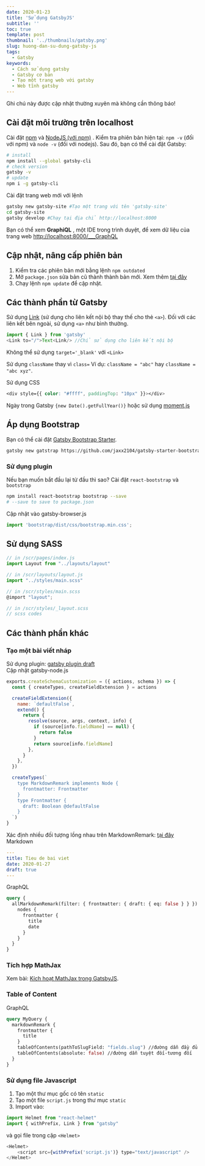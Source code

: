 ```yaml
---
date: 2020-01-23
title: 'Sử dụng GatsbyJS'
subtitle: ''
toc: true
template: post
thumbnail: '../thumbnails/gatsby.png'
slug: huong-dan-su-dung-gatsby-js
tags:
  - Gatsby
keywords:
  - Cách sử dụng gatsby
  - Gatsby cơ bản
  - Tạo một trang web với gatsby
  - Web tĩnh gatsby
---
```

<div class="alert alert-warning" role="alert" markdown="1">
Ghi chú này được cập nhật thường xuyên mà không cần thông báo!
</div>

## Cài đặt môi trường trên localhost
Cài đặt <a href="https://www.npmjs.com/" rel="noopener noreferrer" target="_blank">npm</a> và <a href="https://nodejs.org/en/" rel="noopener noreferrer" target="_blank">NodeJS (với npm)</a> . Kiểm tra phiên bản hiện tại: `npm -v` (đối với npm) và `node -v` (đối với nodejs). Sau đó, bạn có thể cài đặt Gatsby:

```bash
# install
npm install --global gatsby-cli
# check version
gatsby -v
# update
npm i -g gatsby-cli
```

Cài đặt trang web mới với lệnh

```bash
gatsby new gatsby-site #Tạo một trang với tên 'gatsby-site'
cd gatsby-site
gatsby develop #Chạy tại địa chỉ http://localhost:8000
```

Bạn có thể xem **GraphiQL** , một IDE trong trình duyệt, để xem dữ liệu của trang web
<a href="http://localhost:8000/___graphql" rel="noopener noreferrer" target="_blank">http://localhost:8000/___GraphQL</a>

## Cập nhật, nâng cấp phiên bản
1. Kiểm tra các phiên bản mới bằng lệnh `npm outdated`
2. Mở `package.json` sửa bản cũ thành thành bản mới. Xem thêm <a href="https://www.gatsbyjs.org/docs/upgrade-gatsby-and-dependencies/" rel="noopener noreferrer" target="_blank">tại đây</a>
3. Chạy lệnh `npm update` để cập nhật.

## Các thành phần từ Gatsby
Sử dụng <a href="https://www.gatsbyjs.org/docs/gatsby-link/" rel="noopener noreferrer" target="_blank">Link</a> (sử dụng cho liên kết nội bộ thay thế cho thẻ `<a>`). Đối với các liên kết bên ngoài, sử dụng `<a>` như bình thường.

```javascript
import { Link } from 'gatsby'
<Link to="/">Text<Link/> //Chỉ sử dụng cho liên kết nội bộ
```

Không thể sử dụng `target='_blank'` với `<Link>`

Sử dụng `className` thay vì `class=` Ví dụ: `className = "abc"` hay `className = "abc xyz"`.

<div class="filename">Sử dụng CSS</div>

```css
<div style={{ color: "#ffff", paddingTop: "10px" }}></div>
```

Ngày trong Gatsby `{new Date().getFullYear()}` hoặc sử dụng <a href="https://momentjs.com/docs/#/displaying/" rel="noopener noreferrer" target="_blank">moment.js</a>

## Áp dụng Bootstrap
Bạn có thể cài đặt <a href="https://github.com/jaxx2104/gatsby-starter-bootstrap" rel="noopener noreferrer" target="_blank">Gatsby Bootstrap Starter</a>.

```bash
gatsby new gatstrap https://github.com/jaxx2104/gatsby-starter-bootstrap
```

### Sử dụng plugin
Nếu bạn muốn bắt đầu lại từ đầu thì sao? Cài đặt `react-bootstrap` và `bootstrap`

```bash
npm install react-bootstrap bootstrap --save
# --save to save to package.json
```

<div class="filename">Cập nhật vào gatsby-browser.js</div>

```jsx
import 'bootstrap/dist/css/bootstrap.min.css';
```

## Sử dụng SASS
```jsx
// in /scr/pages/index.js
import Layout from "../layouts/layout"

// in /scr/layouts/layout.js
import "../styles/main.scss"

// in /scr/styles/main.scss
@import "layout";

// in /scr/styles/_layout.scss
// scss codes
```

## Các thành phần khác
### Tạo một bài viết nháp

<div class="alert alert-success" role="alert" markdown="1">
Sử dụng plugin: <a href="https://www.gatsbyjs.org/packages/gatsby-plugin-draft/" rel="noopener noreferrer" target="_blank">gatsby plugin draft</a>
</div>

<div class="filename">Cập nhật gatsby-node.js</div>

```javascript
exports.createSchemaCustomization = ({ actions, schema }) => {
  const { createTypes, createFieldExtension } = actions

  createFieldExtension({
    name: `defaultFalse`,
    extend() {
      return {
        resolve(source, args, context, info) {
          if (source[info.fieldName] == null) {
            return false
          }
          return source[info.fieldName]
        },
      }
    },
  })

  createTypes(`
    type MarkdownRemark implements Node {
      frontmatter: Frontmatter
    }
    type Frontmatter {
      draft: Boolean @defaultFalse
    }
  `)
}
```

<div class="alert alert-success" role="alert" markdown="1">
Xác định nhiều đối tượng lồng nhau trên MarkdownRemark: <a href="https://www.gatsbyjs.org/docs/schema-customization/#nested-types" rel="noopener noreferrer" target="_blank">tại đây</a>
</div>

<div class="filename">Markdown</div>

```YAML
---
title: Tieu de bai viet
date: 2020-01-27
draft: true
---
```

<div class="filename">GraphQL</div>

```GRAPHQL
query {
  allMarkdownRemark(filter: { frontmatter: { draft: { eq: false } } }) {
    nodes {
      frontmatter {
        title
        date
      }
    }
  }
}
```

### Tích hợp MathJax

<div class="alert alert-success" role="alert" markdown="1">
Xem bài: <a href="../huong-dan-kich-hoat-mathjax-trong-gatsbyjs/">Kích hoạt MathJax trong GatsbyJS</a>.
</div>

### Table of Content

<div class="filename">GraphQL</div>

```GRAPHQL
query MyQuery {
  markdownRemark {
    frontmatter {
      title
    }
    tableOfContents(pathToSlugField: "fields.slug") //đường dẫn đầy đủ
    tableOfContents(absolute: false) //đường dẫn tuyệt đối-tương đối
  }
}
```

### Sử dụng file Javascript
1. Tạo một thư mục gốc có tên `static`
2. Tạo một file `script.js` trong thư mục `static`
3. Import vào:
  ```js
  import Helmet from "react-helmet"
  import { withPrefix, Link } from "gatsby"
  ```
  và gọi file trong cặp `<Helmet>`
  ```js
  <Helmet>
      <script src={withPrefix('script.js')} type="text/javascript" />
  </Helmet>
  ```